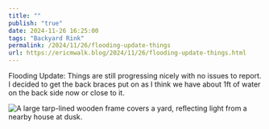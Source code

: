 ```yaml
---
title: ""
publish: "true"
date: 2024-11-26 16:25:00
tags: "Backyard Rink"
permalink: /2024/11/26/flooding-update-things
url: https://ericmwalk.blog/2024/11/26/flooding-update-things.html
---
```


Flooding Update: Things are still progressing nicely with no issues to report. I decided to get the back braces put on as I think we have about 1ft of water on the back side now or close to it.

![A large tarp-lined wooden frame covers a yard, reflecting light from a nearby house at dusk.](https://ericmwalk.blog/uploads/2024/img-1004.jpeg)